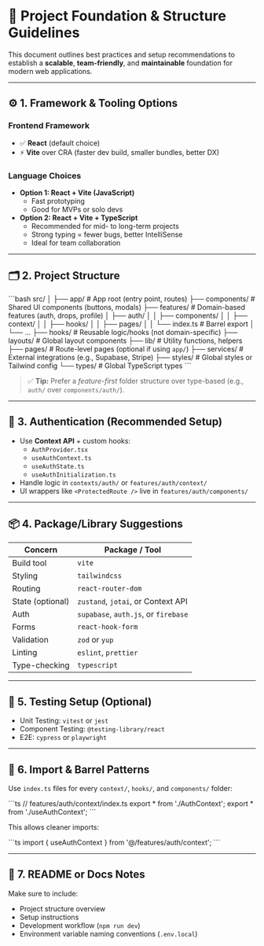 
# 🧱 Project Foundation & Structure Guidelines

This document outlines best practices and setup recommendations to establish a **scalable**, **team-friendly**, and **maintainable** foundation for modern web applications.

---

## ⚙️ 1. Framework & Tooling Options

### Frontend Framework
- ✅ **React** (default choice)
- ⚡️ **Vite** over CRA (faster dev build, smaller bundles, better DX)

### Language Choices
- **Option 1: React + Vite (JavaScript)**
  - Fast prototyping
  - Good for MVPs or solo devs
- **Option 2: React + Vite + TypeScript**
  - Recommended for mid- to long-term projects
  - Strong typing = fewer bugs, better IntelliSense
  - Ideal for team collaboration

---

## 🗂 2. Project Structure

\`\`\`bash
src/
│
├── app/                  # App root (entry point, routes)
├── components/           # Shared UI components (buttons, modals)
├── features/             # Domain-based features (auth, drops, profile)
│   ├── auth/
│   │   ├── components/
│   │   ├── context/
│   │   ├── hooks/
│   │   ├── pages/
│   │   └── index.ts      # Barrel export
│   └── ...
├── hooks/                # Reusable logic/hooks (not domain-specific)
├── layouts/              # Global layout components
├── lib/                  # Utility functions, helpers
├── pages/                # Route-level pages (optional if using `app/`)
├── services/             # External integrations (e.g., Supabase, Stripe)
├── styles/               # Global styles or Tailwind config
└── types/                # Global TypeScript types
\`\`\`

> ✅ **Tip:** Prefer a *feature-first* folder structure over type-based (e.g., `auth/` over `components/auth/`).

---

## 🔐 3. Authentication (Recommended Setup)

- Use **Context API** + custom hooks:
  - `AuthProvider.tsx`
  - `useAuthContext.ts`
  - `useAuthState.ts`
  - `useAuthInitialization.ts`
- Handle logic in `contexts/auth/` or `features/auth/context/`
- UI wrappers like `<ProtectedRoute />` live in `features/auth/components/`

---

## 📦 4. Package/Library Suggestions

| Concern            | Package / Tool             |
|--------------------|----------------------------|
| Build tool         | `vite`                     |
| Styling            | `tailwindcss`              |
| Routing            | `react-router-dom`         |
| State (optional)   | `zustand`, `jotai`, or Context API |
| Auth               | `supabase`, `auth.js`, or `firebase` |
| Forms              | `react-hook-form`          |
| Validation         | `zod` or `yup`             |
| Linting            | `eslint`, `prettier`       |
| Type-checking      | `typescript`               |

---

## 🧪 5. Testing Setup (Optional)

- Unit Testing: `vitest` or `jest`
- Component Testing: `@testing-library/react`
- E2E: `cypress` or `playwright`

---

## 🔁 6. Import & Barrel Patterns

Use `index.ts` files for every `context/`, `hooks/`, and `components/` folder:

\`\`\`ts
// features/auth/context/index.ts
export * from './AuthContext';
export * from './useAuthContext';
\`\`\`

This allows cleaner imports:

\`\`\`ts
import { useAuthContext } from '@/features/auth/context';
\`\`\`

---

## 📘 7. README or Docs Notes

Make sure to include:
- Project structure overview
- Setup instructions
- Development workflow (`npm run dev`)
- Environment variable naming conventions (`.env.local`)
